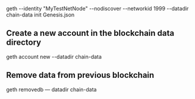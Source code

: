 geth --identity "MyTestNetNode" --nodiscover --networkid 1999 --datadir chain-data init Genesis.json

## Create a new account in the blockchain data directory
 geth account new --datadir chain-data

## Remove data from previous blockchain
 geth removedb — datadir chain-data
